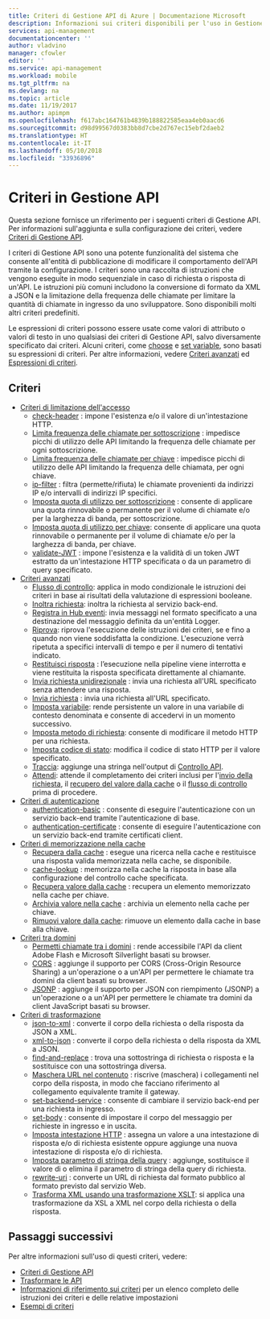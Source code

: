 ```yaml
---
title: Criteri di Gestione API di Azure | Documentazione Microsoft
description: Informazioni sui criteri disponibili per l'uso in Gestione API di Azure.
services: api-management
documentationcenter: ''
author: vladvino
manager: cfowler
editor: ''
ms.service: api-management
ms.workload: mobile
ms.tgt_pltfrm: na
ms.devlang: na
ms.topic: article
ms.date: 11/19/2017
ms.author: apimpm
ms.openlocfilehash: f617abc164761b4839b188822585eaa4eb0aacd6
ms.sourcegitcommit: d98d99567d0383bb8d7cbe2d767ec15ebf2daeb2
ms.translationtype: HT
ms.contentlocale: it-IT
ms.lasthandoff: 05/10/2018
ms.locfileid: "33936896"
---
```

# <a name="api-management-policies"></a>Criteri in Gestione API
Questa sezione fornisce un riferimento per i seguenti criteri di Gestione API. Per informazioni sull'aggiunta e sulla configurazione dei criteri, vedere [Criteri di Gestione API](api-management-howto-policies.md).  
  
 I criteri di Gestione API sono una potente funzionalità del sistema che consente all'entità di pubblicazione di modificare il comportamento dell'API tramite la configurazione. I criteri sono una raccolta di istruzioni che vengono eseguite in modo sequenziale in caso di richiesta o risposta di un'API. Le istruzioni più comuni includono la conversione di formato da XML a JSON e la limitazione della frequenza delle chiamate per limitare la quantità di chiamate in ingresso da uno sviluppatore. Sono disponibili molti altri criteri predefiniti.  
  
 Le espressioni di criteri possono essere usate come valori di attributo o valori di testo in uno qualsiasi dei criteri di Gestione API, salvo diversamente specificato dai criteri. Alcuni criteri, come [choose](api-management-advanced-policies.md#choose) e [set variable](api-management-advanced-policies.md#set-variable), sono basati su espressioni di criteri. Per altre informazioni, vedere [Criteri avanzati](api-management-advanced-policies.md#AdvancedPolicies) ed [Espressioni di criteri](api-management-policy-expressions.md).  
  
##  <a name="ProxyPolicies"></a> Criteri  
  
-   [Criteri di limitazione dell'accesso](api-management-access-restriction-policies.md#AccessRestrictionPolicies)  
    -   [check-header](api-management-access-restriction-policies.md#CheckHTTPHeader) : impone l'esistenza e/o il valore di un'intestazione HTTP.  
    -   [Limita frequenza delle chiamate per sottoscrizione](api-management-access-restriction-policies.md#LimitCallRate) : impedisce picchi di utilizzo delle API limitando la frequenza delle chiamate per ogni sottoscrizione.  
    -   [Limita frequenza delle chiamate per chiave](api-management-access-restriction-policies.md#LimitCallRateByKey) : impedisce picchi di utilizzo delle API limitando la frequenza delle chiamata, per ogni chiave.  
    -   [ip-filter](api-management-access-restriction-policies.md#RestrictCallerIPs) : filtra (permette/rifiuta) le chiamate provenienti da indirizzi IP e/o intervalli di indirizzi IP specifici.  
    -   [Imposta quota di utilizzo per sottoscrizione](api-management-access-restriction-policies.md#SetUsageQuota) : consente di applicare una quota rinnovabile o permanente per il volume di chiamate e/o per la larghezza di banda, per sottoscrizione.  
    -   [Imposta quota di utilizzo per chiave](api-management-access-restriction-policies.md#SetUsageQuotaByKey): consente di applicare una quota rinnovabile o permanente per il volume di chiamate e/o per la larghezza di banda, per chiave.  
    -   [validate-JWT](api-management-access-restriction-policies.md#ValidateJWT) : impone l'esistenza e la validità di un token JWT estratto da un'intestazione HTTP specificata o da un parametro di query specificato.  
-   [Criteri avanzati](api-management-advanced-policies.md#AdvancedPolicies)  
    -   [Flusso di controllo](api-management-advanced-policies.md#choose): applica in modo condizionale le istruzioni dei criteri in base ai risultati della valutazione di espressioni booleane.  
    -   [Inoltra richiesta](api-management-advanced-policies.md#ForwardRequest): inoltra la richiesta al servizio back-end.  
    -   [Registra in Hub eventi](api-management-advanced-policies.md#log-to-eventhub): invia messaggi nel formato specificato a una destinazione del messaggio definita da un'entità Logger.  
    -   [Riprova](api-management-advanced-policies.md#Retry): riprova l'esecuzione delle istruzioni dei criteri, se e fino a quando non viene soddisfatta la condizione. L'esecuzione verrà ripetuta a specifici intervalli di tempo e per il numero di tentativi indicato.  
    -   [Restituisci risposta](api-management-advanced-policies.md#ReturnResponse) : l’esecuzione nella pipeline viene interrotta e viene restituita la risposta specificata direttamente al chiamante.  
    -   [Invia richiesta unidirezionale](api-management-advanced-policies.md#SendOneWayRequest) : invia una richiesta all'URL specificato senza attendere una risposta.  
    -   [Invia richiesta](api-management-advanced-policies.md#SendRequest) : invia una richiesta all'URL specificato.  
    -   [Imposta variabile](api-management-advanced-policies.md#set-variable): rende persistente un valore in una variabile di contesto denominata e consente di accedervi in un momento successivo.  
    -   [Imposta metodo di richiesta](api-management-advanced-policies.md#SetRequestMethod): consente di modificare il metodo HTTP per una richiesta.  
    -   [Imposta codice di stato](api-management-advanced-policies.md#SetStatus): modifica il codice di stato HTTP per il valore specificato.  
    -   [Traccia](api-management-advanced-policies.md#Trace): aggiunge una stringa nell'output di [Controllo API](https://azure.microsoft.com/documentation/articles/api-management-howto-api-inspector/).  
    -   [Attendi](api-management-advanced-policies.md#Wait): attende il completamento dei criteri inclusi per l'[invio della richiesta](api-management-advanced-policies.md#SendRequest), il [recupero del valore dalla cache](api-management-caching-policies.md#GetFromCacheByKey) o il [flusso di controllo](api-management-advanced-policies.md#choose) prima di procedere.  
-   [Criteri di autenticazione](api-management-authentication-policies.md#AuthenticationPolicies)  
    -   [authentication-basic](api-management-authentication-policies.md#Basic) : consente di eseguire l'autenticazione con un servizio back-end tramite l'autenticazione di base.  
    -   [authentication-certificate](api-management-authentication-policies.md#ClientCertificate) : consente di eseguire l'autenticazione con un servizio back-end tramite certificati client.  
-   [Criteri di memorizzazione nella cache](api-management-caching-policies.md#CachingPolicies)  
    -   [Recupera dalla cache](api-management-caching-policies.md#GetFromCache) : esegue una ricerca nella cache e restituisce una risposta valida memorizzata nella cache, se disponibile.  
    -   [cache-lookup](api-management-caching-policies.md#StoreToCache) : memorizza nella cache la risposta in base alla configurazione del controllo cache specificata.  
    -   [Recupera valore dalla cache](api-management-caching-policies.md#GetFromCacheByKey) : recupera un elemento memorizzato nella cache per chiave.  
    -   [Archivia valore nella cache](api-management-caching-policies.md#StoreToCacheByKey) : archivia un elemento nella cache per chiave.  
    -   [Rimuovi valore dalla cache](api-management-caching-policies.md#RemoveCacheByKey): rimuove un elemento dalla cache in base alla chiave.  
-   [Criteri tra domini](api-management-cross-domain-policies.md#CrossDomainPolicies)  
    -   [Permetti chiamate tra i domini](api-management-cross-domain-policies.md#AllowCrossDomainCalls) : rende accessibile l'API da client Adobe Flash e Microsoft Silverlight basati su browser.  
    -   [CORS](api-management-cross-domain-policies.md#CORS) : aggiunge il supporto per CORS (Cross-Origin Resource Sharing) a un'operazione o a un'API per permettere le chiamate tra domini da client basati su browser.  
    -   [JSONP](api-management-cross-domain-policies.md#JSONP) : aggiunge il supporto per JSON con riempimento (JSONP) a un'operazione o a un'API per permettere le chiamate tra domini da client JavaScript basati su browser.  
-   [Criteri di trasformazione](api-management-transformation-policies.md#TransformationPolicies)  
    -   [json-to-xml](api-management-transformation-policies.md#ConvertJSONtoXML) : converte il corpo della richiesta o della risposta da JSON a XML.  
    -   [xml-to-json](api-management-transformation-policies.md#ConvertXMLtoJSON) : converte il corpo della richiesta o della risposta da XML a JSON.  
    -   [find-and-replace](api-management-transformation-policies.md#Findandreplacestringinbody) : trova una sottostringa di richiesta o risposta e la sostituisce con una sottostringa diversa.  
    -   [Maschera URL nel contenuto](api-management-transformation-policies.md#MaskURLSContent) : riscrive (maschera) i collegamenti nel corpo della risposta, in modo che facciano riferimento al collegamento equivalente tramite il gateway.  
    -   [set-backend-service](api-management-transformation-policies.md#SetBackendService) : consente di cambiare il servizio back-end per una richiesta in ingresso.  
    -   [set-body](api-management-transformation-policies.md#SetBody) : consente di impostare il corpo del messaggio per richieste in ingresso e in uscita.  
    -   [Imposta intestazione HTTP](api-management-transformation-policies.md#SetHTTPheader) : assegna un valore a una intestazione di risposta e/o di richiesta esistente oppure aggiunge una nuova intestazione di risposta e/o di richiesta.  
    -   [Imposta parametro di stringa della query](api-management-transformation-policies.md#SetQueryStringParameter) : aggiunge, sostituisce il valore di o elimina il parametro di stringa della query di richiesta.  
    -   [rewrite-uri](api-management-transformation-policies.md#RewriteURL) : converte un URL di richiesta dal formato pubblico al formato previsto dal servizio Web.  
    -   [Trasforma XML usando una trasformazione XSLT](api-management-transformation-policies.md#XSLTransform): si applica una trasformazione da XSL a XML nel corpo della richiesta o della risposta.  



## <a name="next-steps"></a>Passaggi successivi
Per altre informazioni sull'uso di questi criteri, vedere:

+ [Criteri di Gestione API](api-management-howto-policies.md)
+ [Trasformare le API](transform-api.md)
+ [Informazioni di riferimento sui criteri](api-management-policy-reference.md) per un elenco completo delle istruzioni dei criteri e delle relative impostazioni
+ [Esempi di criteri](policy-samples.md)   
